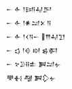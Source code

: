 <div class='block'>
<div class='line'>𒀸 𒅆 𒁹𒅀𒄷𒂅</div>
<div class='line'>𒀸 𒅆 𒁹𒀭𒁺𒉽 𒀀</div>
<div class='line'>𒀸 𒅆 𒁹𒌋𒀀𒀸 𒐈𒄷𒋛</div>
<div class='line'>𒀸 𒌓 𒁹𒄰 𒊭 𒌗𒀳</div>
<div class='line'>𒀸 𒆳𒊒𒍝𒉺 𒀉𒁺𒉡</div>
<div class='line'>𒋧𒈬 𒆷 𒀉𒁷𒉡</div>
</div>
